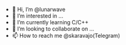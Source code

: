 - 👋 Hi, I’m @lunarwave
- 👀 I’m interested in ...
- 🌱 I’m currently learning C/C++
- 💞️ I’m looking to collaborate on ...
- 📫 How to reach me @skaravajo(Telegram)

<!---
lunarwave/lunarwave is a ✨ special ✨ repository because its `README.md` (this file) appears on your GitHub profile.
You can click the Preview link to take a look at your changes.
--->
